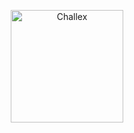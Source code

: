<p align="center">
<a href="https://github.com/straight-tamago/misaka" target="_blank">
<img src="https://xookz.com/challex-images/challexlogo.png" alt="Challex" height="180" width="180"/>
</a>
</p>
